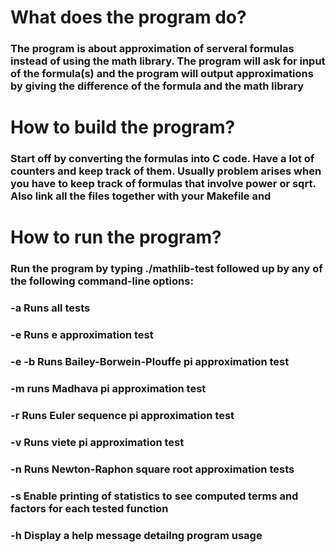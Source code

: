 # What does the program do?

### The program is about approximation of serveral formulas instead of using the math library. The program will ask for input of the formula(s) and the program will output approximations by giving the difference of the formula and the math library

# How to build the program?

### Start off by converting the formulas into C code. Have a lot of counters and keep track of them. Usually problem arises when you have to keep track of formulas that involve power or sqrt. Also link all the files together with your Makefile and 

# How to run the program?

### Run the program by typing  ./mathlib-test followed up by any of the following command-line options:
### -a Runs all tests
### -e Runs e approximation test
### -e -b Runs Bailey-Borwein-Plouffe pi approximation test
### -m runs Madhava pi approximation test
### -r Runs Euler sequence pi approximation test
### -v Runs viete pi approximation test
### -n Runs Newton-Raphon square root approximation tests
### -s Enable printing of statistics to see computed terms and factors for each tested function
### -h Display a help message detailng program usage


